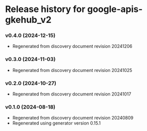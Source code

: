# Release history for google-apis-gkehub_v2

### v0.4.0 (2024-12-15)

* Regenerated from discovery document revision 20241206

### v0.3.0 (2024-11-03)

* Regenerated from discovery document revision 20241025

### v0.2.0 (2024-10-27)

* Regenerated from discovery document revision 20241017

### v0.1.0 (2024-08-18)

* Regenerated from discovery document revision 20240809
* Regenerated using generator version 0.15.1

